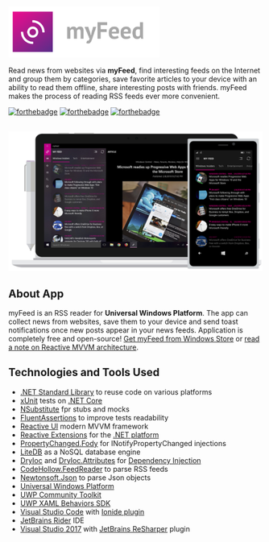 <a href="https://www.microsoft.com/en-us/store/apps/myfeed/9nblggh4nw02">
    <img src="/myFeed.png" width="300px">
</a>

<br />

Read news from websites via <b>myFeed</b>, find interesting feeds on the Internet and group them by categories, save favorite articles to your device with an ability to read them offline, share interesting posts with friends. myFeed makes the process of reading RSS feeds ever more convenient.

[![forthebadge](https://forthebadge.com/images/badges/made-with-c-sharp.svg)](https://forthebadge.com)
[![forthebadge](https://forthebadge.com/images/badges/built-by-hipsters.svg)](https://forthebadge.com)
[![forthebadge](https://forthebadge.com/images/badges/contains-cat-gifs.svg)](https://forthebadge.com)


<br />

<a href="https://www.microsoft.com/en-us/store/apps/myfeed/9nblggh4nw02">
  <img src="/myFeed.jpg" width="680"/>
</a>

## About App

myFeed is an RSS reader for <b>Universal Windows Platform</b>. The app can collect news from websites, save them to your device and send toast notifications once new posts appear in your news feeds. Application is completely free and open-source! <a href="https://www.microsoft.com/en-us/store/apps/myfeed/9nblggh4nw02">Get myFeed from Windows Store</a> or <a href="https://medium.com/@worldbeater/reactive-mvvm-for-net-platform-175dc69cfc82">read a note on Reactive MVVM architecture</a>.

## Technologies and Tools Used

- <a href="https://docs.microsoft.com/en-us/dotnet/standard/net-standard">.NET Standard Library</a> to reuse code on various platforms 
- <a href="http://xunit.github.io/">xUnit</a> tests on <a href="https://www.microsoft.com/net/core">.NET Core</a> 
- <a href="https://github.com/nsubstitute/NSubstitute">NSubstitute</a> fpr stubs and mocks
- <a href="https://github.com/fluentassertions/fluentassertions">FluentAssertions</a> to improve tests readability
- <a href="https://reactiveui.net/">Reactive UI</a> modern MVVM framework
- <a href="http://reactivex.io/">Reactive Extensions</a> for the <a href="https://github.com/Reactive-Extensions/Rx.NET">.NET platform</a> 
- <a href="https://github.com/Fody/PropertyChanged">PropertyChanged.Fody</a> for INotifyPropertyChanged injections
- <a href="https://github.com/mbdavid/LiteDB">LiteDB</a> as a NoSQL database engine
- <a href="https://bitbucket.org/dadhi/dryioc/">DryIoc</a> and <a href="https://bitbucket.org/dadhi/dryioc/wiki/Extensions/MefAttributedModel">DryIoc.Attributes</a> for <a href="https://en.wikipedia.org/wiki/Dependency_injection">Dependency Injection</a>
- <a href="https://github.com/codehollow/FeedReader">CodeHollow.FeedReader</a> to parse RSS feeds
- <a href="https://www.newtonsoft.com/json">Newtonsoft.Json</a> to parse Json objects
- <a href="https://developer.microsoft.com/en-us/windows/apps">Universal Windows Platform</a>
- <a href="https://github.com/Microsoft/UWPCommunityToolkit">UWP Community Toolkit</a>
- <a href="https://github.com/Microsoft/XamlBehaviors">UWP XAML Behaviors SDK</a>
- <a href="https://code.visualstudio.com/">Visual Studio Code</a> with <a href="http://ionide.io/">Ionide plugin</a>
- <a href="https://www.jetbrains.com/rider/">JetBrains Rider</a> IDE
- <a href="https://www.visualstudio.com/ru/vs/whatsnew/">Visual Studio 2017</a> with <a href="https://www.jetbrains.com/resharper/">JetBrains ReSharper</a> plugin
